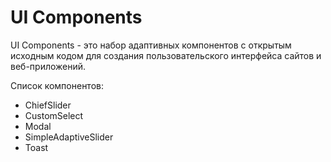 # UI Components
UI Components - это набор адаптивных компонентов с открытым исходным кодом для создания пользовательского интерфейса сайтов и веб-приложений.

Список компонентов:

- ChiefSlider
- CustomSelect
- Modal
- SimpleAdaptiveSlider
- Toast
